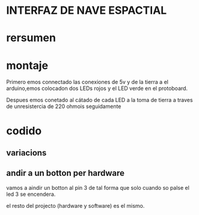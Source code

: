 # INTERFAZ DE NAVE ESPACTIAL 

# rersumen

# montaje 

Primero emos connectado las conexiones de 5v y de la tierra a el arduino,emos colocadon dos LEDs rojos y el LED verde en el protoboard.

Despues emos conetado al cátado de cada LED a la toma de tierra a traves de unresistercia de 220 ohmois seguidamente 

# codido 

## variacions 

## andir a un botton per hardware

vamos a aindir un botton al pin 3 de tal forma que solo cuando so palse el led 3 se encendera.

el resto del projecto (hardware y software) es el mismo.
